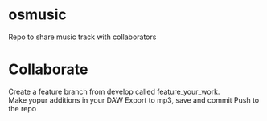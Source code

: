 # osmusic
Repo to share music track with collaborators

# Collaborate
Create a feature branch from develop called feature_your_work.  
Make yopur additions in your DAW
Export to mp3, save and commit 
Push to the repo
